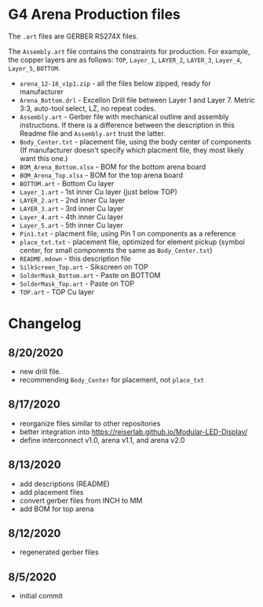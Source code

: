 # G4 Arena Production files

The `.art` files are GERBER RS274X files. 

The `Assembly.art` file contains the constraints for production.  For example, the copper layers are as follows: `TOP`, `Layer_1`, `LAYER_2`, `LAYER_3`, `Layer_4`, `Layer_5`, `BOTTOM`.

* `arena_12-18_v1p1.zip` - all the files below zipped, ready for manufacturer
* `Arena_Bottom.drl` - Excellon Drill file between Layer 1 and Layer 7. Metric 3:3, auto-tool select, LZ, no repeat codes.
* `Assembly.art` - Gerber file with mechanical outline and assembly instructions. If there is a difference between the description in this Readme file and `Assembly.art` trust the latter.
* `Body_Center.txt` - placement file, using the body center of components (If manufacturer doesn't specify which placment file, they most likely want this one.)
* `BOM_Arena_Bottom.xlsx` - BOM for the bottom arena board
* `BOM_Arena_Top.xlsx` - BOM for the top arena board
* `BOTTOM.art` - Bottom Cu layer
* `Layer_1.art` - 1st inner Cu layer (just below TOP)
* `LAYER_2.art` - 2nd inner Cu layer 
* `LAYER_3.art` - 3rd inner Cu layer
* `Layer_4.art` - 4th inner Cu layer
* `Layer_5.art` - 5th inner Cu layer
* `Pin1.txt` - placment file, using Pin 1 on components as a reference
* `place_txt.txt` - placement file, optimized for element pickup (symbol center, for small components the same as `Body_Center.txt`)
* `README.mdown` - this description file
* `SilkScreen_Top.art` - Sikscreen on TOP
* `SolderMask_Bottom.art` - Paste on BOTTOM
* `SolderMask_Top.art` - Paste on TOP
* `TOP.art` - TOP Cu layer

# Changelog

## 8/20/2020

* new drill file.
* recommending `Body_Center` for placement, not `place_txt`

## 8/17/2020

* reorganize files similar to other repositories
* better integration into <https://reiserlab.github.io/Modular-LED-Display/>
* define interconnect v1.0, arena v1.1, and arena v2.0

## 8/13/2020

* add descriptions (README)
* add placement files
* convert gerber files from INCH to MM
* add BOM for top arena

## 8/12/2020

* regenerated gerber files

## 8/5/2020

* initial commit
